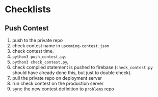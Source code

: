# Checklists

## Push Contest
1. push to the private repo
1. check contest name in `upcoming-contest.json`
1. check contest time.
1. `python3 push_contest.py`.
1. `python3 check_contest.py`,
1. check compiled statement is pushed to firebase (`check_contest.py` should have already done this, but just to double check).
1. pull the private repo on deployment server
1. run check contest on the production server
1. sync the new contest definition to `problems` repo